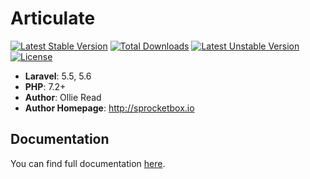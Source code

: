 # Articulate #

[![Latest Stable Version](https://poser.pugx.org/sprocketbox/articulate/v/stable.png)](https://packagist.org/packages/sprocketbox/articulate) [![Total Downloads](https://poser.pugx.org/sprocketbox/articulate/downloads.png)](https://packagist.org/packages/sprocketbox/articulate) [![Latest Unstable Version](https://poser.pugx.org/sprocketbox/articulate/v/unstable.png)](https://packagist.org/packages/sprocketbox/articulate) [![License](https://poser.pugx.org/sprocketbox/articulate/license.png)](https://packagist.org/packages/sprocketbox/articulate)

- **Laravel**: 5.5, 5.6
- **PHP**: 7.2+
- **Author**: Ollie Read 
- **Author Homepage**: http://sprocketbox.io



## Documentation

You can find full documentation [here](https://sprocketbox.github.io/articulate/).
